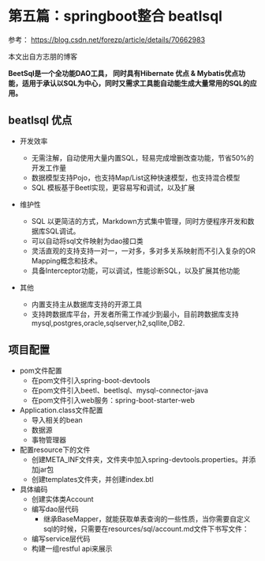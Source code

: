 # 第五篇：springboot整合 beatlsql

参考：
https://blog.csdn.net/forezp/article/details/70662983

本文出自方志朋的博客

**BeetSql是一个全功能DAO工具， 同时具有Hibernate 优点 & Mybatis优点功能，适用于承认以SQL为中心，同时又需求工具能自动能生成大量常用的SQL的应用。**

beatlsql 优点
---

* 开发效率

    * 无需注解，自动使用大量内置SQL，轻易完成增删改查功能，节省50%的开发工作量
    * 数据模型支持Pojo，也支持Map/List这种快速模型，也支持混合模型
    * SQL 模板基于Beetl实现，更容易写和调试，以及扩展

* 维护性

    * SQL 以更简洁的方式，Markdown方式集中管理，同时方便程序开发和数据库SQL调试。
    * 可以自动将sql文件映射为dao接口类
    * 灵活直观的支持支持一对一，一对多，多对多关系映射而不引入复杂的OR Mapping概念和技术。
    * 具备Interceptor功能，可以调试，性能诊断SQL，以及扩展其他功能

* 其他

    * 内置支持主从数据库支持的开源工具
    * 支持跨数据库平台，开发者所需工作减少到最小，目前跨数据库支持mysql,postgres,oracle,sqlserver,h2,sqllite,DB2.


项目配置
---

* pom文件配置
    * 在pom文件引入spring-boot-devtools
    * 在pom文件引入beetl、beetlsql、mysql-connector-java
    * 在pom文件引入web服务：spring-boot-starter-web
* Application.class文件配置
    * 导入相关的bean
    * 数据源
    * 事物管理器
* 配置resource下的文件
    * 创建META_INF文件夹，文件夹中加入spring-devtools.properties。并添加jar包
    * 创建templates文件夹，并创建index.btl
* 具体编码
    * 创建实体类Account
    * 编写dao层代码
        * 继承BaseMapper，就能获取单表查询的一些性质，当你需要自定义sql的时候，只需要在resources/sql/account.md文件下书写文件：
    * 编写service层代码
    * 构建一组restful api来展示
 


